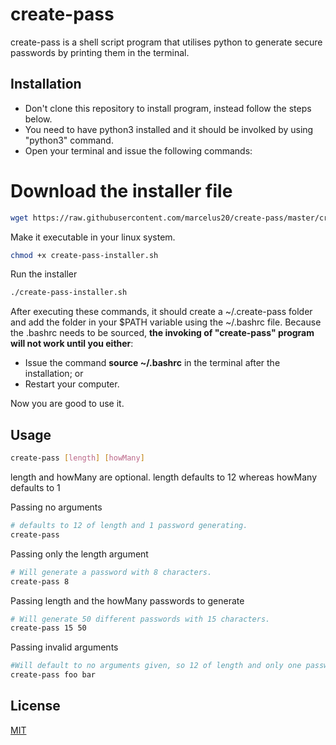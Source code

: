 # create-pass

create-pass is a shell script program that utilises python to generate secure passwords by printing them in the terminal. 

## Installation

 - Don't clone this repository to install program, instead follow the steps below. 
 - You need to have python3 installed and it should be involked by using "python3" command. 
 - Open your terminal and issue the following commands:

# Download the installer file
```bash
wget https://raw.githubusercontent.com/marcelus20/create-pass/master/create-pass-installer.sh
```

Make it executable in your linux system. 
```bash
chmod +x create-pass-installer.sh
```
Run the installer
```bash
./create-pass-installer.sh
```

After executing these commands, it should create a ~/.create-pass folder and add the folder in your $PATH variable using the ~/.bashrc file. 
Because the .bashrc needs to be sourced, <b>the invoking of "create-pass" program will not work until you either</b>:
 - Issue the command <b>source ~/.bashrc</b> in the terminal after the installation; or
 - Restart your computer.

Now you are good to use it. 

## Usage
```bash
create-pass [length] [howMany]
```

length and howMany are optional.
length defaults to 12 whereas howMany defaults to 1

Passing no arguments   
```bash
# defaults to 12 of length and 1 password generating. 
create-pass
```
Passing only the length argument
```bash
# Will generate a password with 8 characters.
create-pass 8 
```
Passing length and the howMany passwords to generate
```bash
# Will generate 50 different passwords with 15 characters.
create-pass 15 50 
```

Passing invalid arguments
```bash
#Will default to no arguments given, so 12 of length and only one password will be generated.
create-pass foo bar 
```


## License
[MIT](https://choosealicense.com/licenses/mit/)
